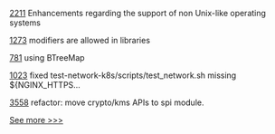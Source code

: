 
[2211](https://github.com/hyperledger/aries-cloudagent-python/pull/2211) Enhancements regarding the support of non Unix-like operating systems

[1273](https://github.com/hyperledger/solang/pull/1273) modifiers are allowed in libraries

[781](https://github.com/hyperledger/aries-rfcs/pull/781) using BTreeMap

[1023](https://github.com/hyperledger/fabric-samples/pull/1023) fixed test-network-k8s/scripts/test_network.sh missing  ${NGINX_HTTPS…

[3558](https://github.com/hyperledger/aries-framework-go/pull/3558) refactor: move crypto/kms APIs to spi module.


[See more >>>](https://start-here.hyperledger.org/pull-requests)
